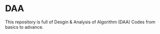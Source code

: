 # DAA

This repository is full of Desgin & Analysis of Algorithm (DAA) Codes from basics to advance.
